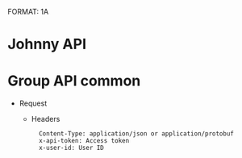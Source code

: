 FORMAT: 1A

# Johnny API

# Group API common

+ Request
    + Headers

            Content-Type: application/json or application/protobuf
            x-api-token: Access token
            x-user-id: User ID

<!-- include(./02_player.md) -->

<!-- include(./02_player_detail.md) -->

<!-- include(./03_area.md) -->

<!-- include(./04_studio.md) -->

<!-- include(./06_instrument.md) -->